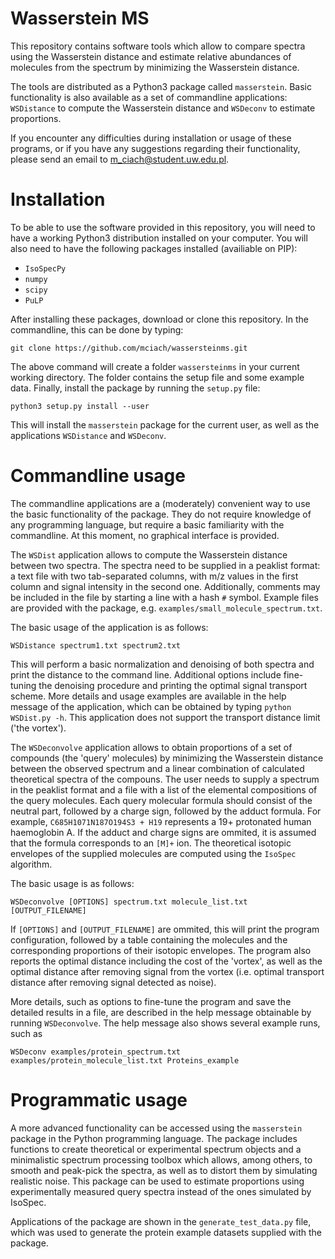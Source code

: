 # Wasserstein MS
This repository contains software tools which allow to compare spectra using the Wasserstein distance and estimate relative abundances of molecules from the spectrum by minimizing the Wasserstein distance. 

The tools are distributed as a Python3 package called `masserstein`. Basic functionality is also available as a set of commandline applications: `WSDistance` to compute the Wasserstein distance and `WSDeconv` to estimate proportions. 

If you encounter any difficulties during installation or usage of these programs, or if you have any suggestions regarding their functionality, please send an email to m_ciach@student.uw.edu.pl. 

# Installation

To be able to use the software provided in this repository, you will need to have a working Python3 distribution installed on your computer. You will also need to have the following packages installed (availiable on PIP):

* `IsoSpecPy`
* `numpy`
* `scipy`
* `PuLP`

After installing these packages, download or clone this repository. In the commandline, this can be done by typing:

```
git clone https://github.com/mciach/wassersteinms.git
```

The above command will create a folder `wassersteinms` in your current working directory. The folder contains the setup file and some example data. Finally, install the package by running the `setup.py` file:

```
python3 setup.py install --user
```

This will install the `masserstein` package for the current user, as well as the applications `WSDistance` and `WSDeconv`.


# Commandline usage

The commandline applications are a (moderately) convenient way to use the basic functionality of the package. They do not require knowledge of any programming language, but require a basic familiarity with the commandline. At this moment, no graphical interface is provided.

The `WSDist` application allows to compute the Wasserstein distance between two spectra. The spectra need to be supplied in a peaklist format: a text file with two tab-separated columns, with m/z values in the first column and signal intensity in the second one. Additionally, comments may be included in the file by starting a line with a hash `#` symbol. Example files are provided with the package, e.g. `examples/small_molecule_spectrum.txt`. 

The basic usage of the application is as follows:

```
WSDistance spectrum1.txt spectrum2.txt
```

This will perform a basic normalization and denoising of both spectra and print the distance to the command line. Additional options include fine-tuning the denoising procedure and printing the optimal signal transport scheme. More details and usage examples are available in the help message of the application, which can be obtained by typing `python WSDist.py -h`. This application does not support the transport distance limit ('the vortex'). 

The `WSDeconvolve` application allows to obtain proportions of a set of compounds (the 'query' molecules) by minimizing the Wasserstein distance between the observed spectrum and a linear combination of calculated theoretical spectra of the compouns. The user needs to supply a spectrum in the peaklist format and a file with a list of the elemental compositions of the query molecules. Each query molecular formula should consist of the neutral part, followed by a charge sign, followed by the adduct formula. For example, `C685H1071N187O194S3 + H19` represents a 19+ protonated human haemoglobin A.  If the adduct and charge signs are ommited, it is assumed that the formula corresponds to an `[M]+` ion. The theoretical isotopic envelopes of the supplied molecules are computed using the `IsoSpec` algorithm. 

The basic usage is as follows:

```
WSDeconvolve [OPTIONS] spectrum.txt molecule_list.txt [OUTPUT_FILENAME]
```

If `[OPTIONS]` and `[OUTPUT_FILENAME]` are ommited, this will print the program configuration, followed by a table containing the molecules and the corresponding proportions of their isotopic envelopes. The program also reports the optimal distance including the cost of the 'vortex', as well as the optimal distance after removing signal from the vortex (i.e. optimal transport distance after removing signal detected as noise).

More details, such as options to fine-tune the program and save the detailed results in a file, are described in the help message obtainable by running  `WSDeconvolve`. The help message also shows several example runs, such as

```
WSDeconv examples/protein_spectrum.txt examples/protein_molecule_list.txt Proteins_example
``` 

# Programmatic usage

A more advanced functionality can be accessed using the `masserstein` package in the Python programming language. The package includes functions to create theoretical or experimental spectrum objects and a minimalistic spectrum processing toolbox which allows, among others, to smooth and peak-pick the spectra, as well as to distort them by simulating realistic noise. This package can be used to estimate proportions using experimentally measured query spectra instead of the ones simulated by IsoSpec.

Applications of the package are shown in the `generate_test_data.py` file, which was used to generate the protein example datasets supplied with the package.



